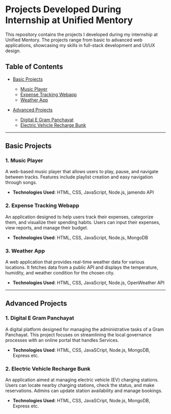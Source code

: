 # Projects Developed During Internship at Unified Mentory

This repository contains the projects I developed during my internship at Unified Mentory. The projects range from basic to advanced web applications, showcasing my skills in full-stack development and UI/UX design.

## Table of Contents

- [Basic Projects](#basic-projects)
  - [Music Player](#music-player)
  - [Expense Tracking Webapp](#expense-tracking-webapp)
  - [Weather App](#weather-app)
  
- [Advanced Projects](#advanced-projects)
  - [Digital E Gram Panchayat](#digital-e-gram-panchayat)
  - [Electric Vehicle Recharge Bunk](#electric-vehicle-recharge-bunk)

---

## Basic Projects

### 1. Music Player
A web-based music player that allows users to play, pause, and navigate between tracks. Features include playlist creation and easy navigation through songs.

- **Technologies Used**: HTML, CSS, JavaScript, Node.js, jamendo API

### 2. Expense Tracking Webapp
An application designed to help users track their expenses, categorize them, and visualize their spending habits. Users can input their expenses, view reports, and manage their budget.

- **Technologies Used**: HTML, CSS, JavaScript, Node.js, MongoDB

### 3. Weather App
A web application that provides real-time weather data for various locations. It fetches data from a public API and displays the temperature, humidity, and weather condition for the chosen city.

- **Technologies Used**: HTML, CSS, JavaScript, Node.js, OpenWeather API

---

## Advanced Projects

### 1. Digital E Gram Panchayat
A digital platform designed for managing the administrative tasks of a Gram Panchayat. This project focuses on streamlining the local governance processes with an online portal that handles Services.

- **Technologies Used**: HTML, CSS, JavaSCript, Node.js, MongoDB, Express etc.

### 2. Electric Vehicle Recharge Bunk
An application aimed at managing electric vehicle (EV) charging stations. Users can locate nearby charging stations, check the status, and make reservations. Admins can update station availability and manage bookings.

- **Technologies Used**: HTML, CSS, JavaSCript, Node.js, MongoDB, Express etc.